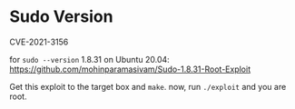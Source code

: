 # Sudo Version

CVE-2021-3156

for `sudo --version` 1.8.31 on Ubuntu 20.04:
https://github.com/mohinparamasivam/Sudo-1.8.31-Root-Exploit

Get this exploit to the target box  and `make`.
now, run `./exploit` and you are root.
